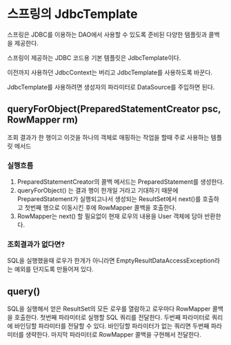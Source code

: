 # 스프링의 JdbcTemplate
스프링은 JDBC를 이용하는 DAO에서 사용할 수 있도록 준비된 다양한 템플릿과 콜백을 제공한다.

스프링이 제공하는 JDBC 코드용 기본 템플릿은 JdbcTemplate이다.

이전까지 사용하던 JdbcContext는 버리고 JdbcTemplate를 사용하도록 바꾼다.

JdbcTemplate를 사용하려면 생성자의 파라미터로 DataSource를 주입하면 된다.

## queryForObject(PreparedStatementCreator psc, RowMapper rm)
조회 결과가 한 행이고 이것을 하나의 객체로 매핑하는 작업을 할때 주로 사용하는 템플릿 메서드

### 실행흐름
1. PreparedStatementCreator의 콜백 메서드는 PreparedStatement를 생성한다.
2. queryForObject() 는 결과 행이 한개일 거라고 기대하기 때문에 PreparedStatement가 실행되고나서 생성되는 ResultSet에서 next()를 호출하고 첫번째 행으로 이동시킨 후에 RowMapper 콜백을 호출한다.
3. RowMapper는 next() 할 필요없이 현재 로우의 내용을 User 객체에 담아 반환한다.

### 조회결과가 없다면?
SQL을 실행했을때 로우가 한개가 아니라면 EmptyResultDataAccessException라는 예외를 던지도록 만들어져 있다.

## query()
SQL을 실행해서 얻은 ResultSet의 모든 로우를 열람하고 로우마다 RowMapper 콜백을 호출한다.
첫번째 파라미터로 실행할 SQL 쿼리를 전달한다.
두번째 파라미터로 쿼리에 바인딩할 파라미터를 전달할 수 있다. 바인딩할 파라미터가 없는 쿼리면 두번째 파라미터를 생략한다.
마지막 파라미터로 RowMapper 콜백을 구현해서 전달한다.